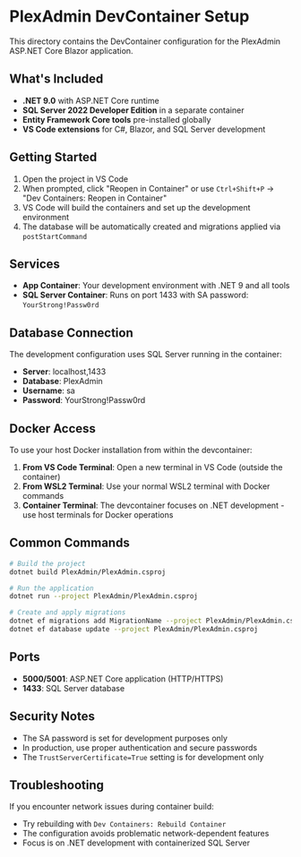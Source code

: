 # PlexAdmin DevContainer Setup

This directory contains the DevContainer configuration for the PlexAdmin ASP.NET Core Blazor application.

## What's Included

- **.NET 9.0** with ASP.NET Core runtime
- **SQL Server 2022 Developer Edition** in a separate container
- **Entity Framework Core tools** pre-installed globally
- **VS Code extensions** for C#, Blazor, and SQL Server development

## Getting Started

1. Open the project in VS Code
2. When prompted, click "Reopen in Container" or use `Ctrl+Shift+P` → "Dev Containers: Reopen in Container"
3. VS Code will build the containers and set up the development environment
4. The database will be automatically created and migrations applied via `postStartCommand`

## Services

- **App Container**: Your development environment with .NET 9 and all tools
- **SQL Server Container**: Runs on port 1433 with SA password: `YourStrong!Passw0rd`

## Database Connection

The development configuration uses SQL Server running in the container:
- **Server**: localhost,1433
- **Database**: PlexAdmin
- **Username**: sa
- **Password**: YourStrong!Passw0rd

## Docker Access

To use your host Docker installation from within the devcontainer:

1. **From VS Code Terminal**: Open a new terminal in VS Code (outside the container)
2. **From WSL2 Terminal**: Use your normal WSL2 terminal with Docker commands
3. **Container Terminal**: The devcontainer focuses on .NET development - use host terminals for Docker operations

## Common Commands

```bash
# Build the project
dotnet build PlexAdmin/PlexAdmin.csproj

# Run the application
dotnet run --project PlexAdmin/PlexAdmin.csproj

# Create and apply migrations
dotnet ef migrations add MigrationName --project PlexAdmin/PlexAdmin.csproj
dotnet ef database update --project PlexAdmin/PlexAdmin.csproj
```

## Ports

- **5000/5001**: ASP.NET Core application (HTTP/HTTPS)
- **1433**: SQL Server database

## Security Notes

- The SA password is set for development purposes only
- In production, use proper authentication and secure passwords
- The `TrustServerCertificate=True` setting is for development only

## Troubleshooting

If you encounter network issues during container build:
- Try rebuilding with `Dev Containers: Rebuild Container`
- The configuration avoids problematic network-dependent features
- Focus is on .NET development with containerized SQL Server